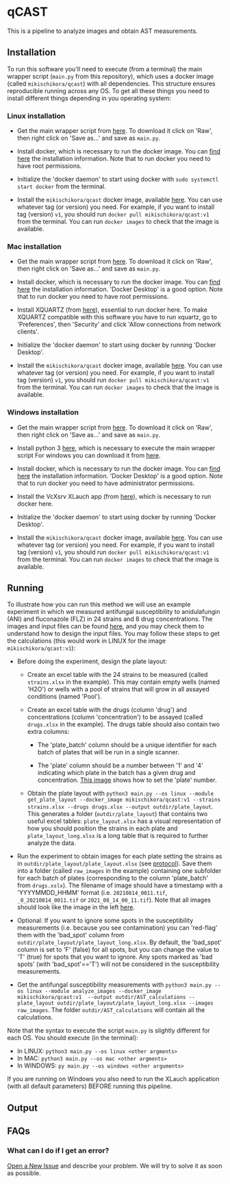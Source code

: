 # qCAST

This is a pipeline to analyze images and obtain AST measurements.

## Installation

To run this software you'll need to execute (from a terminal) the main wrapper script (`main.py` from this repository), which uses a docker image (called `mikischikora/qcast`) with all dependencies. This structure ensures reproducible running across any OS. To get all these things you need to install different things depending in you operating system:

### Linux installation

- Get the main wrapper script from [here](https://github.com/Gabaldonlab/qCAST/blob/main/main.py). To download it click on 'Raw', then right click on 'Save as...' and save as `main.py`.

- Install docker, which is necessary to run the docker image. You can [find here](https://docs.docker.com/engine/install/) the installation information. Note that to run docker you need to have root permissions.

- Initialize the 'docker daemon' to start using docker with `sudo systemctl start docker` from the terminal.

- Install the `mikischikora/qcast` docker image, available [here](https://hub.docker.com/repository/docker/mikischikora/qcast). You can use whatever tag (or version) you need. For example, if you want to install tag (version) `v1`, you should run `docker pull mikischikora/qcast:v1` from the terminal. You can run `docker images` to check that the image is available.


### Mac installation

- Get the main wrapper script from [here](https://github.com/Gabaldonlab/qCAST/blob/main/main.py). To download it click on 'Raw', then right click on 'Save as...' and save as `main.py`.

- Install docker, which is necessary to run the docker image. You can [find here](https://docs.docker.com/engine/install/) the installation information. 'Docker Desktop' is a good option. Note that to run docker you need to have root permissions.

- Install XQUARTZ (from [here](https://www.xquartz.org/)), essential to run docker here. To make XQUARTZ compatible with this software you have to run xquartz, go to 'Preferences', then 'Security' and click 'Allow connections from network clients'.

- Initialize the 'docker daemon' to start using docker by running 'Docker Desktop'.

- Install the `mikischikora/qcast` docker image, available [here](https://hub.docker.com/repository/docker/mikischikora/qcast). You can use whatever tag (or version) you need. For example, if you want to install tag (version) `v1`, you should run `docker pull mikischikora/qcast:v1` from the terminal. You can run `docker images` to check that the image is available.


### Windows installation

- Get the main wrapper script from [here](https://github.com/Gabaldonlab/qCAST/blob/main/main.py). To download it click on 'Raw', then right click on 'Save as...' and save as `main.py`.

- Install python 3 [here](https://www.python.org/downloads/windows/), which is necessary to execute the main wrapper script For windows you can download it from [here](https://www.python.org/downloads/windows/).

- Install docker, which is necessary to run the docker image. You can [find here](https://docs.docker.com/engine/install/) the installation information. 'Docker Desktop' is a good option. Note that to run docker you need to have administrator permissions.

- Install the VcXsrv XLauch app (from [here](https://sourceforge.net/projects/vcxsrv/)), which is necessary to run docker here.

- Initialize the 'docker daemon' to start using docker by running 'Docker Desktop'.

- Install the `mikischikora/qcast` docker image, available [here](https://hub.docker.com/repository/docker/mikischikora/qcast). You can use whatever tag (or version) you need. For example, if you want to install tag (version) `v1`, you should run `docker pull mikischikora/qcast:v1` from the terminal. You can run `docker images` to check that the image is available.

## Running

To illustrate how you can run this method we will use an example experiment in which we measured antifungal susceptibility to anidulafungin (ANI) and fluconazole (FLZ) in 24 strains and 8 drug concentrations. The images and input files can be found [here](https://github.com/Gabaldonlab/qCAST/tree/main/testing/testing_plates_202108), and you may check them to understand how to design the input files. You may follow these steps to get the calculations (this would work in LINUX for the image `mikischikora/qcast:v1`):



- Before doing the experiment, design the plate layout:

	- Create an excel table with the 24 strains to be measured (called `strains.xlsx` in the example). This may contain empty wells (named 'H2O') or wells with a pool of strains that will grow in all assayed conditions (named 'Pool').

	- Create an excel table with the drugs (column 'drug') and concentrations (column 'concentration') to be assayed (called `drugs.xlsx` in the example). The drugs table should also contain two extra columns:

    	- The 'plate_batch' column should be a unique identifier for each batch of plates that will be run in a single scanner.

    	- The 'plate' column should be a number between '1' and '4' indicating which plate in the batch has a given drug and concentration.  [This image](https://github.com/Gabaldonlab/qCAST/raw/main/misc/wiki_images/example_image.jpeg) shows how to set the 'plate' number.

  - Obtain the plate layout with `python3 main.py --os linux --module get_plate_layout --docker_image mikischikora/qcast:v1 --strains strains.xlsx --drugs drugs.xlsx --output outdir/plate_layout`. This generates a folder (`outdir/plate_layout`) that contains two useful excel tables: `plate_layout.xlsx` has a visual representation of how you should position the strains in each plate and `plate_layout_long.xlsx` is a long table that is required to further analyze the data.


- Run the experiment to obtain images for each plate setting the strains as in `outdir/plate_layout/plate_layout.xlsx` (see [protocol]()). Save them into a folder (called `raw_images` in the example) containing one subfolder for each batch of plates (corresponding to the column 'plate_batch' from `drugs.xslx`). The filename of image should have a timestamp with a 'YYYYMMDD_HHMM' format (i.e. `20210814_0011.tif`, `_0_20210814_0011.tif` or `2021_08_14_00_11.tif`). Note that all images should look like the image in the left [here](https://github.com/Gabaldonlab/qCAST/raw/main/misc/wiki_images/example_image.jpeg).

- Optional: If you want to ignore some spots in the susceptibility measurements (i.e. because you see contamination) you can 'red-flag' them with the 'bad_spot' column from `outdir/plate_layout/plate_layout_long.xlsx`. By default, the 'bad_spot' column is set to 'F' (false) for all spots, but you can change the value to 'T' (true) for spots that you want to ignore. Any spots marked as 'bad spots' (with 'bad_spot'=='T') will not be considered in the susceptibility measurements.

- Get the antifungal susceptibility measurements with `python3 main.py --os linux --module analyze_images --docker_image mikischikora/qcast:v1  --output outdir/AST_calculations --plate_layout outdir/plate_layout/plate_layout_long.xlsx --images raw_images`. The folder `outdir/AST_calculations` will contain all the calculations.

Note that the syntax to execute the script `main.py` is slightly different for each OS. You should execute (in the terminal):

- In LINUX: `python3 main.py --os linux <other argments>`
- In MAC: `python3 main.py --os mac <other argments>`
- In WINDOWS: `py main.py --os windows <other arguments>`

If you are running on Windows you also need to run the XLauch application (with all default parameters) BEFORE running this pipeline.

## Output

## FAQs

### What can I do if I get an error?

[Open a New Issue](https://github.com/Gabaldonlab/qCAST/issues) and describe your problem. We will try to solve it as soon as possible.
